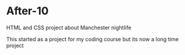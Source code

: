 # After-10
HTML and CSS project about Manchester nightlife

This started as a project for my coding course but its now a long time project
